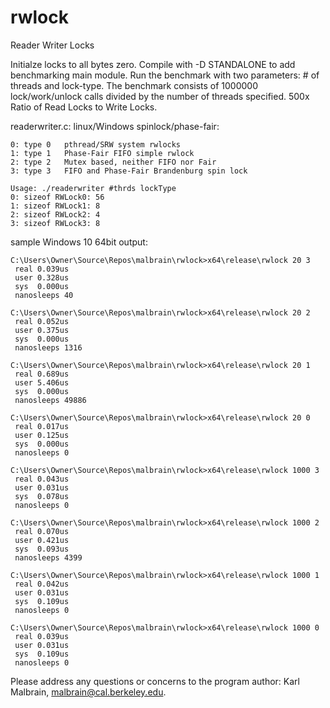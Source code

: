 rwlock
======

Reader Writer Locks

Initialze locks to all bytes zero. Compile with -D STANDALONE to add benchmarking main module.  Run the benchmark with two parameters:  # of threads and lock-type.  The benchmark consists of 1000000 lock/work/unlock calls divided by the number of threads specified.  500x Ratio of Read Locks to Write Locks.

readerwriter.c: linux/Windows spinlock/phase-fair:

    0: type 0   pthread/SRW system rwlocks
    1: type 1	Phase-Fair FIFO simple rwlock
    2: type 2	Mutex based, neither FIFO nor Fair
    3: type 3	FIFO and Phase-Fair Brandenburg spin lock

    Usage: ./readerwriter #thrds lockType
    0: sizeof RWLock0: 56
    1: sizeof RWLock1: 8
    2: sizeof RWLock2: 4
    3: sizeof RWLock3: 8

sample Windows 10 64bit output:

    C:\Users\Owner\Source\Repos\malbrain\rwlock>x64\release\rwlock 20 3
     real 0.039us
     user 0.328us
     sys  0.000us
     nanosleeps 40

    C:\Users\Owner\Source\Repos\malbrain\rwlock>x64\release\rwlock 20 2
     real 0.052us
     user 0.375us
     sys  0.000us
     nanosleeps 1316

    C:\Users\Owner\Source\Repos\malbrain\rwlock>x64\release\rwlock 20 1
     real 0.689us
     user 5.406us
     sys  0.000us
     nanosleeps 49886

    C:\Users\Owner\Source\Repos\malbrain\rwlock>x64\release\rwlock 20 0
     real 0.017us
     user 0.125us
     sys  0.000us
     nanosleeps 0

    C:\Users\Owner\Source\Repos\malbrain\rwlock>x64\release\rwlock 1000 3
     real 0.043us
     user 0.031us
     sys  0.078us
     nanosleeps 0

    C:\Users\Owner\Source\Repos\malbrain\rwlock>x64\release\rwlock 1000 2
     real 0.070us
     user 0.421us
     sys  0.093us
     nanosleeps 4399

    C:\Users\Owner\Source\Repos\malbrain\rwlock>x64\release\rwlock 1000 1
     real 0.042us
     user 0.031us
     sys  0.109us
     nanosleeps 0

    C:\Users\Owner\Source\Repos\malbrain\rwlock>x64\release\rwlock 1000 0
     real 0.039us
     user 0.031us
     sys  0.109us
     nanosleeps 0

Please address any questions or concerns to the program author: Karl Malbrain, malbrain@cal.berkeley.edu.
